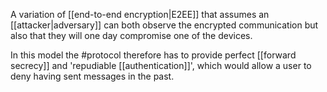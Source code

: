 A variation of [[end-to-end encryption|E2EE]] that assumes an [[attacker|adversary]] can both observe the encrypted communication but also that they will one day compromise one of the devices.

In this model the #protocol therefore has to provide perfect [[forward secrecy]] and 'repudiable [[authentication]]', which would allow a user to deny having sent messages in the past.